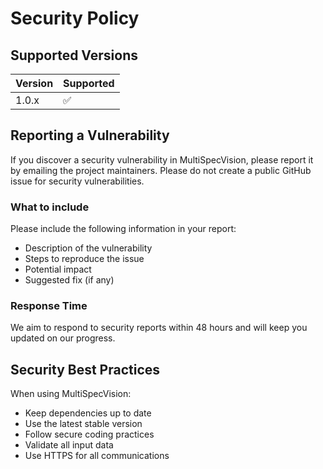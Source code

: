 # Security Policy

## Supported Versions

| Version | Supported          |
| ------- | ------------------ |
| 1.0.x   | :white_check_mark: |

## Reporting a Vulnerability

If you discover a security vulnerability in MultiSpecVision, please report it by emailing the project maintainers. Please do not create a public GitHub issue for security vulnerabilities.

### What to include

Please include the following information in your report:
- Description of the vulnerability
- Steps to reproduce the issue
- Potential impact
- Suggested fix (if any)

### Response Time

We aim to respond to security reports within 48 hours and will keep you updated on our progress.

## Security Best Practices

When using MultiSpecVision:
- Keep dependencies up to date
- Use the latest stable version
- Follow secure coding practices
- Validate all input data
- Use HTTPS for all communications

